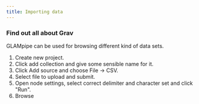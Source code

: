 ```yaml
---
title: Importing data
---
```



### Find out all about Grav

GLAMpipe can be used for browsing different kind of data sets.

1. Create new project.
2. Click add collection and give some sensible name for it.
3. Click Add source and choose File -> CSV.
4. Select file to upload and submit.
5. Open node settings, select correct delimiter and character set and click "Run".
6. Browse
